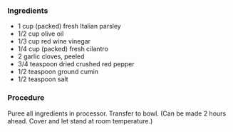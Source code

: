 ### Ingredients
 
 * 1 cup (packed) fresh Italian parsley
 * 1/2 cup olive oil
 * 1/3 cup red wine vinegar
 * 1/4 cup (packed) fresh cilantro
 * 2 garlic cloves, peeled
 * 3/4 teaspoon dried crushed red pepper
 * 1/2 teaspoon ground cumin
 * 1/2 teaspoon salt

### Procedure

Puree all ingredients in processor. Transfer to bowl. (Can be made 2 
hours ahead. Cover and let stand at room temperature.) 
